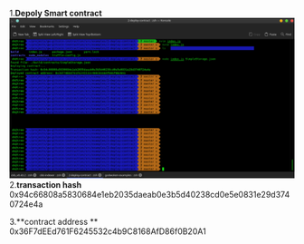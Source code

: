 1.**Depoly Smart contract**
<img src="https://github.com/playflycode/Nervos-Gitcoin-Hackathon/blob/main/Task_2/first_smart_contract.png">
2.**transaction hash**
0x94c66808a5830684e1eb2035daeab0e3b5d40238cd0e5e0831e29d3740724e4a

3.**contract address **
0x36F7dEEd761F6245532c4b9C8168AfD86f0B20A1
